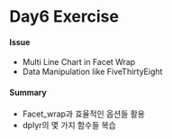 Day6 Exercise
================

#### Issue

-   Multi Line Chart in Facet Wrap
-   Data Manipulation like FiveThirtyEight

#### Summary

-   Facet\_wrap과 효율적인 옵션들 활용
-   dplyr의 몇 가지 함수들 복습
